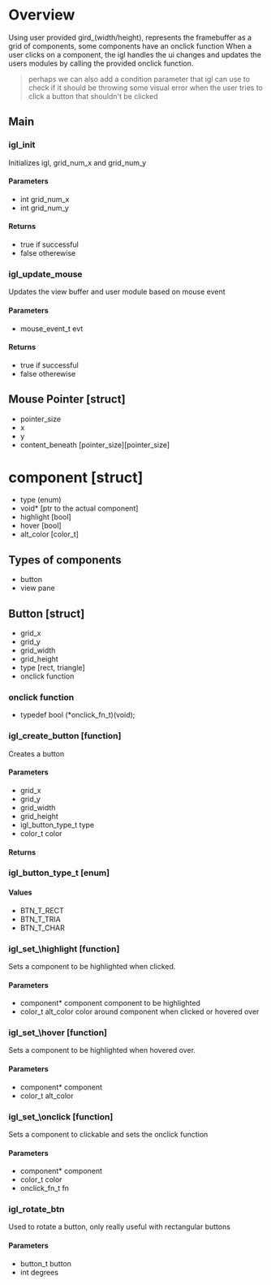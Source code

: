 # Overview
Using user provided gird\_(width/height), represents the framebuffer as a 
grid of components, some components have an onclick function 
When a user clicks on a component, the igl handles 
the ui changes and updates the users modules by calling the provided 
onclick function. 

> perhaps we can also add a condition parameter that igl can use to check if it 
should be throwing some visual error when the user tries to click a button that 
shouldn't be clicked


## Main
### igl\_init
Initializes igl, grid\_num\_x and grid\_num\_y
#### Parameters
- int grid\_num\_x
- int grid\_num\_y
#### Returns
- true if successful
- false otherewise

### igl\_update\_mouse
Updates the view buffer and user module based on mouse event
#### Parameters 
- mouse\_event\_t evt
#### Returns
- true if successful
- false otherewise

## Mouse Pointer [struct]
- pointer\_size
- x
- y
- content\_beneath \[pointer\_size][pointer\_size]
# component [struct]
- type (enum)
- void\* [ptr to the actual component]
- highlight [bool]
- hover [bool]
- alt\_color [color\_t]

## Types of components
- button 
- view pane


## Button [struct]
- grid\_x
- grid\_y
- grid\_width
- grid\_height
- type [rect, triangle]
- onclick function

### onclick function
- typedef bool (\*onclick\_fn\_t)(void);

### igl\_create\_button [function]
Creates a button
#### Parameters
- grid\_x
- grid\_y
- grid\_width
- grid\_height
- igl\_button\_type\_t type 
- color\_t color
#### Returns

### igl\_button\_type\_t [enum]
#### Values
- BTN\_T\_RECT
- BTN\_T\_TRIA
- BTN\_T\_CHAR

### igl\_set_\highlight [function]
Sets a component to be highlighted when clicked.
#### Parameters
- component\* component component to be highlighted
- color\_t alt\_color   color around component when clicked or hovered over

### igl\_set_\hover [function]
Sets a component to be highlighted when hovered over.
#### Parameters
- component\* component
- color\_t alt\_color

### igl\_set_\onclick [function]
Sets a component to clickable and sets the onclick function
#### Parameters
- component\* component
- color\_t color
- onclick\_fn\_t fn

### igl\_rotate\_btn 
Used to rotate a button, only really useful with rectangular buttons
#### Parameters
- button\_t button
- int degrees
